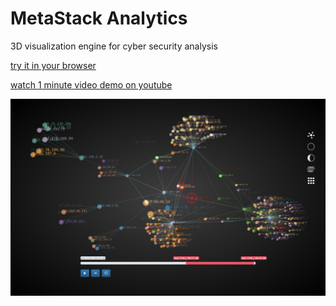 # MetaStack Analytics
3D visualization engine for cyber security analysis

[try it in your browser](http://metastackio.github.io/analytics/app.html)

[watch 1 minute video demo on youtube](https://youtu.be/TM8B2GdWtiQ)

![Image](./screenshots/forceDirected.png)
